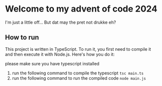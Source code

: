 # Welcome to my advent of code 2024

I'm just a little off... But dat may the pret not drukke eh?

## How to run

This project is written in TypeScript. To run it, you first need to compile it and then execute it with Node.js. Here's how you do it:

please make sure you have typescript installed

1. run the following command to compile the typescript
   `tsc main.ts`
2. run the following command to run the compiled code
   `node main.js`
